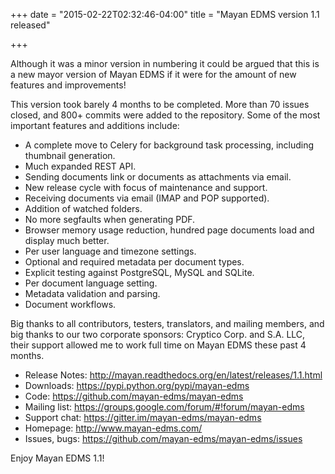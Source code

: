+++
date = "2015-02-22T02:32:46-04:00"
title = "Mayan EDMS version 1.1 released"

+++

Although it was a minor version in numbering it could be argued that this is a new mayor version of Mayan EDMS if it were for the amount of new features and improvements!

This version took barely 4 months to be completed. More than 70 issues closed, and 800+ commits were added to the repository. Some of the most important features and additions include:

- A complete move to Celery for background task processing, including thumbnail generation.
- Much expanded REST API.
- Sending documents link or documents as attachments via email.
- New release cycle with focus of maintenance and support.
- Receiving documents via email (IMAP and POP supported).
- Addition of watched folders.
- No more segfaults when generating PDF.
- Browser memory usage reduction, hundred page documents load and display much better.
- Per user language and timezone settings.
- Optional and required metadata per document types.
- Explicit testing against PostgreSQL, MySQL and SQLite.
- Per document language setting.
- Metadata validation and parsing.
- Document workflows.

Big thanks to all contributors, testers, translators, and mailing members, and big thanks to our two corporate sponsors: Cryptico Corp. and S.A. LLC, their support allowed me to work full time on Mayan EDMS these past 4 months.

- Release Notes: http://mayan.readthedocs.org/en/latest/releases/1.1.html
- Downloads: https://pypi.python.org/pypi/mayan-edms
- Code: https://github.com/mayan-edms/mayan-edms
- Mailing list: https://groups.google.com/forum/#!forum/mayan-edms
- Support chat: https://gitter.im/mayan-edms/mayan-edms
- Homepage: http://www.mayan-edms.com/
- Issues, bugs: https://github.com/mayan-edms/mayan-edms/issues

Enjoy Mayan EDMS 1.1!
